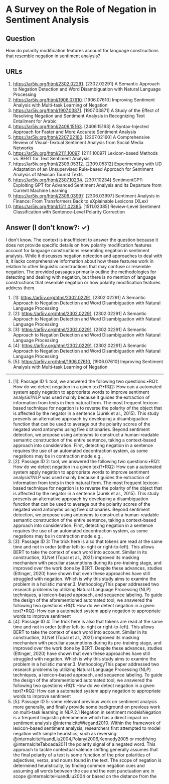 # A Survey on the Role of Negation in Sentiment Analysis

## Question

How do polarity modification features account for language constructions that resemble negation in sentiment analysis?

## URLs

1. https://ar5iv.org/html/2302.02291. [2302.02291] A Semantic Approach to Negation Detection and Word Disambiguation with Natural Language Processing
2. https://ar5iv.org/html/1906.07610. [1906.07610] Improving Sentiment Analysis with Multi-task Learning of Negation
3. https://ar5iv.org/html/1907.03871. [1907.03871] A Study of the Effect of Resolving Negation and Sentiment Analysis in Recognizing Text Entailment for Arabic
4. https://ar5iv.org/html/2406.15163. [2406.15163] A Syntax-Injected Approach for Faster and More Accurate Sentiment Analysis
5. https://ar5iv.org/html/2207.02160. [2207.02160] A Comprehensive Review of Visual-Textual Sentiment Analysis from Social Media Networks
6. https://ar5iv.org/html/2111.10097. [2111.10097] Lexicon-based Methods vs. BERT for Text Sentiment Analysis
7. https://ar5iv.org/html/2309.05312. [2309.05312] Experimenting with UD Adaptation of an Unsupervised Rule-based Approach for Sentiment Analysis of Mexican Tourist Texts
8. https://ar5iv.org/html/2307.10234. [2307.10234] SentimentGPT: Exploiting GPT for Advanced Sentiment Analysis and its Departure from Current Machine Learning
9. https://ar5iv.org/html/2306.03997. [2306.03997] Sentiment Analysis in Finance: From Transformers Back to eXplainable Lexicons (XLex)
10. https://ar5iv.org/html/1511.02385. [1511.02385] Review-Level Sentiment Classification with Sentence-Level Polarity Correction

## Answer (I don't know?: ✓)

I don't know. The context is insufficient to answer the question because it does not provide specific details on how polarity modification features account for language constructions resembling negation in sentiment analysis. While it discusses negation detection and approaches to deal with it, it lacks comprehensive information about how these features work in relation to other linguistic constructions that may confuse or resemble negation. The provided passages primarily outline the methodologies for detecting and dealing with negation, but there is no mention of language constructions that resemble negation or how polarity modification features address them.

1. [1]:  https://ar5iv.org/html/2302.02291, [2302.02291] A Semantic Approach to Negation Detection and Word Disambiguation with Natural Language Processing
2. [2]:  https://ar5iv.org/html/2302.02291, [2302.02291] A Semantic Approach to Negation Detection and Word Disambiguation with Natural Language Processing
3. [3]:  https://ar5iv.org/html/2302.02291, [2302.02291] A Semantic Approach to Negation Detection and Word Disambiguation with Natural Language Processing
4. [4]:  https://ar5iv.org/html/2302.02291, [2302.02291] A Semantic Approach to Negation Detection and Word Disambiguation with Natural Language Processing
5. [5]:  https://ar5iv.org/html/1906.07610, [1906.07610] Improving Sentiment Analysis with Multi-task Learning of Negation
---
1. [1]:  Passage ID 1: tool, we answered the following two questions:•RQ1: How do we detect negation in a given text?•RQ2: How can a automated system apply negation to appropriate words to improve sentiment analysis?NLP was used mainly because it guides the extraction of information from texts in their natural form. The most frequent lexicon-based technique for negation is to reverse the polarity of the object that is affected by the negator in a sentence (Jurek et al., 2015). This study presents an alternative approach by developing a disambiguation function that can be used to average out the polarity scores of the negated word antonyms using five dictionaries. Beyond sentiment detection, we propose using antonyms to construct a human-readable semantic construction of the entire sentence, taking a context-based approach into consideration. First, detecting negation in a sentence requires the use of an automated decontraction system, as some negations may be in contraction mode e.g.,
2. [2]:  Passage ID 2: tool, we answered the following two questions:•RQ1: How do we detect negation in a given text?•RQ2: How can a automated system apply negation to appropriate words to improve sentiment analysis?NLP was used mainly because it guides the extraction of information from texts in their natural form. The most frequent lexicon-based technique for negation is to reverse the polarity of the object that is affected by the negator in a sentence (Jurek et al., 2015). This study presents an alternative approach by developing a disambiguation function that can be used to average out the polarity scores of the negated word antonyms using five dictionaries. Beyond sentiment detection, we propose using antonyms to construct a human-readable semantic construction of the entire sentence, taking a context-based approach into consideration. First, detecting negation in a sentence requires the use of an automated decontraction system, as some negations may be in contraction mode e.g.,
3. [3]:  Passage ID 3: The trick here is also that tokens are read at the same time and not in order (either left-to-right or right-to-left). This allows BERT to take the context of each word into account. Similar in its construction, XLNet (Topal et al., 2021) improved its masking mechanism with peculiar assumptions during its pre-training stage, and improved over the work done by BERT. Despite these advances, studies (Ettinger, 2020) have shown that even these approaches have still struggled with negation. Which is why this study aims to examine the problem in a holistic manner.3. MethodologyThis paper addressed two research problems by utilizing Natural Language Processing (NLP) techniques, a lexicon-based approach, and sequence labeling. To guide the design of the aforementioned automated tool, we answered the following two questions:•RQ1: How do we detect negation in a given text?•RQ2: How can a automated system apply negation to appropriate words to improve sentiment
4. [4]:  Passage ID 4: The trick here is also that tokens are read at the same time and not in order (either left-to-right or right-to-left). This allows BERT to take the context of each word into account. Similar in its construction, XLNet (Topal et al., 2021) improved its masking mechanism with peculiar assumptions during its pre-training stage, and improved over the work done by BERT. Despite these advances, studies (Ettinger, 2020) have shown that even these approaches have still struggled with negation. Which is why this study aims to examine the problem in a holistic manner.3. MethodologyThis paper addressed two research problems by utilizing Natural Language Processing (NLP) techniques, a lexicon-based approach, and sequence labeling. To guide the design of the aforementioned automated tool, we answered the following two questions:•RQ1: How do we detect negation in a given text?•RQ2: How can a automated system apply negation to appropriate words to improve sentiment
5. [5]:  Passage ID 5: some relevant previous work on sentiment analysis more generally, and finally provide some background on previous work on multi-task learning in NLP.2.1 Negation in sentiment modelsNegation is a frequent linguistic phenomenon which has a direct impact on sentiment analysis \@internalciteWiegand2010. Within the framework of lexicon-based sentiment analysis, researchers first attempted to model negation with simple heuristics, such as reversing \@internalciteHuandLiu2004,Polanyi2006,Kennedy2005 or modifying \@internalciteTaboada2011 the polarity signal of a negated word. This approach to tackle contextual valence shifting generally assumes that the final polarity of a text is some function of the prior polarities of adjectives, verbs, and nouns found in the text. The scope of negation is determined heuristically, by finding common negation cues and assuming all words between the cue and the next punctuation are in scope \@internalciteHuandLiu2004 or based on the distance from the